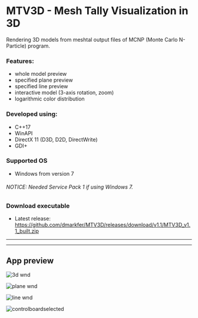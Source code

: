 # MTV3D - Mesh Tally Visualization in 3D

Rendering 3D models from meshtal output files of MCNP (Monte Carlo N-Particle) program.

### Features:
- whole model preview
- specified plane preview
- specified line preview
- interactive model (3-axis rotation, zoom)
- logarithmic color distribution

### Developed using:
- C++17
- WinAPI
- DirectX 11 (D3D, D2D, DirectWrite)
- GDI+

### Supported OS
- Windows from version 7

###### NOTICE: Needed Service Pack 1 if using Windows 7.

### Download executable
- Latest release: https://github.com/dmarkfer/MTV3D/releases/download/v1.1/MTV3D_v1.1_built.zip

---
---

## App preview

![3d wnd](https://user-images.githubusercontent.com/34462030/59397989-c6b2f480-8d8e-11e9-9642-796277bfac53.png)

![plane wnd](https://user-images.githubusercontent.com/34462030/59398023-efd38500-8d8e-11e9-9623-e3db7fd6fb60.png)

![line wnd](https://user-images.githubusercontent.com/34462030/59398055-0c6fbd00-8d8f-11e9-9570-97fd55f5fffb.png)

![controlboardselected](https://user-images.githubusercontent.com/34462030/61745968-f5af8380-ad9a-11e9-988b-276e2e31bf01.png)
